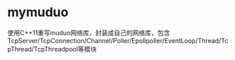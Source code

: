 # mymuduo
使用C++11重写muduo网络库，封装成自己的网络库，包含TcpServer/TcpConnection/Channel/Poller/Epollpoller/EventLoop/Thread/TcpThread/TcpThreadpool等模块
